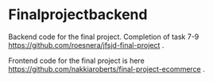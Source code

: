 # Finalprojectbackend
Backend code for the final project. Completion of task 7-9 https://github.com/roesnera/jfsjd-final-project .

Frontend code for the final project is here https://github.com/nakkiaroberts/final-project-ecommerce . 
